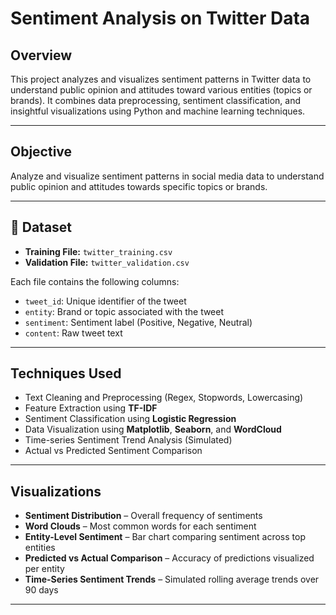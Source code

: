 # Sentiment Analysis on Twitter Data

## Overview

This project analyzes and visualizes sentiment patterns in Twitter data to understand public opinion and attitudes toward various entities (topics or brands). It combines data preprocessing, sentiment classification, and insightful visualizations using Python and machine learning techniques.

---

## Objective
  
Analyze and visualize sentiment patterns in social media data to understand public opinion and attitudes towards specific topics or brands.

---

## 📁 Dataset

- **Training File:** `twitter_training.csv`  
- **Validation File:** `twitter_validation.csv`

Each file contains the following columns:
- `tweet_id`: Unique identifier of the tweet  
- `entity`: Brand or topic associated with the tweet  
- `sentiment`: Sentiment label (Positive, Negative, Neutral)  
- `content`: Raw tweet text

---

## Techniques Used

- Text Cleaning and Preprocessing (Regex, Stopwords, Lowercasing)
- Feature Extraction using **TF-IDF**
- Sentiment Classification using **Logistic Regression**
- Data Visualization using **Matplotlib**, **Seaborn**, and **WordCloud**
- Time-series Sentiment Trend Analysis (Simulated)
- Actual vs Predicted Sentiment Comparison

---

## Visualizations

- **Sentiment Distribution** – Overall frequency of sentiments  
- **Word Clouds** – Most common words for each sentiment  
- **Entity-Level Sentiment** – Bar chart comparing sentiment across top entities  
- **Predicted vs Actual Comparison** – Accuracy of predictions visualized per entity  
- **Time-Series Sentiment Trends** – Simulated rolling average trends over 90 days

---

